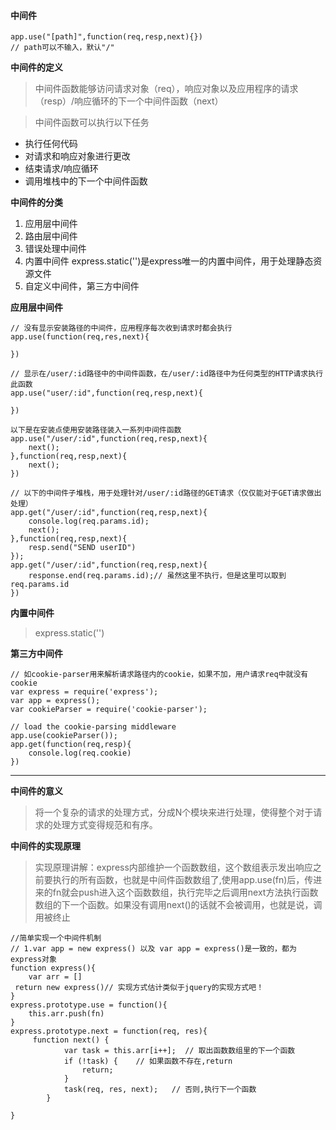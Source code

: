 #### 中间件

```
app.use("[path]",function(req,resp,next){})
// path可以不输入，默认"/"

```
**中间件的定义**
> 中间件函数能够访问请求对象（req），响应对象以及应用程序的请求（resp）/响应循环的下一个中间件函数（next）

> 中间件函数可以执行以下任务

- 执行任何代码
- 对请求和响应对象进行更改
- 结束请求/响应循环
- 调用堆栈中的下一个中间件函数

**中间件的分类**
1. 应用层中间件
2. 路由层中间件
3. 错误处理中间件
4. 内置中间件 express.static('')是express唯一的内置中间件，用于处理静态资源文件
5. 自定义中间件，第三方中间件

**应用层中间件**
```
// 没有显示安装路径的中间件，应用程序每次收到请求时都会执行
app.use(function(req,res,next){
    
})
```
```
// 显示在/user/:id路径中的中间件函数，在/user/:id路径中为任何类型的HTTP请求执行此函数
app.use("user/:id",function(req,resp,next){
    
})
```

```
以下是在安装点使用安装路径装入一系列中间件函数
app.use("/user/:id",function(req,resp,next){
    next();
},function(req,resp,next){
    next();
})
```
```
// 以下的中间件子堆栈，用于处理针对/user/:id路径的GET请求（仅仅能对于GET请求做出处理）
app.get("/user/:id",function(req,resp,next){
    console.log(req.params.id);
    next();
},function(req,resp,next){
    resp.send("SEND userID")
});
app.get("/user/:id",function(req,resp,next){
    response.end(req.params.id);// 虽然这里不执行，但是这里可以取到req.params.id    
})
```

**内置中间件**
> express.static('')


**第三方中间件**
```
// 如cookie-parser用来解析请求路径内的cookie，如果不加，用户请求req中就没有cookie
var express = require('express');
var app = express();
var cookieParser = require('cookie-parser');

// load the cookie-parsing middleware
app.use(cookieParser());
app.get(function(req,resp){
    console.log(req.cookie)
})
```


------------------
**中间件的意义**
> 将一个复杂的请求的处理方式，分成N个模块来进行处理，使得整个对于请求的处理方式变得规范和有序。

**中间件的实现原理**
> 实现原理讲解：express内部维护一个函数数组，这个数组表示发出响应之前要执行的所有函数，也就是中间件函数数组了,使用app.use(fn)后，传进来的fn就会push进入这个函数数组，执行完毕之后调用next方法执行函数数组的下一个函数。如果没有调用next()的话就不会被调用，也就是说，调用被终止

```
//简单实现一个中间件机制
// 1.var app = new express() 以及 var app = express()是一致的，都为express对象
function express(){
    var arr = []
 return new express()// 实现方式估计类似于jquery的实现方式吧！   
}
express.prototype.use = function(){
    this.arr.push(fn)
}
express.prototype.next = function(req, res){
     function next() {
            var task = this.arr[i++];  // 取出函数数组里的下一个函数
            if (!task) {    // 如果函数不存在,return
                return;
            }
            task(req, res, next);   // 否则,执行下一个函数
        }

}
```

